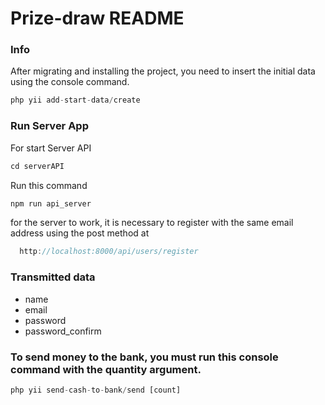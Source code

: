 # Prize-draw README

### Info

After migrating and installing the project, you need to insert the initial data using the console command.


  ```javascript
  php yii add-start-data/create
  ```

### Run Server App

For start Server API

  ```javascript
  cd serverAPI
  ```

  Run this command

  ```javascript
  npm run api_server
  ```
  
for the server to work, it is necessary to register with the same email address using the post method at

```javascript
  http://localhost:8000/api/users/register
  ```
### Transmitted data

  * name
  * email
  * password
  * password_confirm
  
  ### To send money to the bank, you must run this console command with the quantity argument.
  
  ```javascript
  php yii send-cash-to-bank/send [count]
  ```

